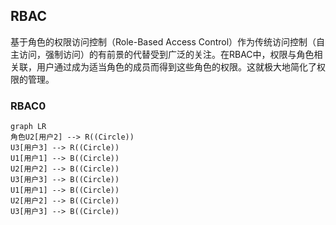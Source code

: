 ## RBAC
基于角色的权限访问控制（Role-Based Access Control）作为传统访问控制（自主访问，强制访问）的有前景的代替受到广泛的关注。在RBAC中，权限与角色相关联，用户通过成为适当角色的成员而得到这些角色的权限。这就极大地简化了权限的管理。

### RBAC0
```mermaid
graph LR
角色U2[用户2] --> R((Circle))
U3[用户3] --> R((Circle))
U1[用户1] --> B((Circle))
U2[用户2] --> B((Circle))
U3[用户3] --> B((Circle))
U1[用户1] --> B((Circle))
U2[用户2] --> B((Circle))
U3[用户3] --> B((Circle))
```
<!--stackedit_data:
eyJoaXN0b3J5IjpbLTExMzYyMTE0MSwyMTY3MzI1NTQsMTIyND
k5MDM0Nl19
-->